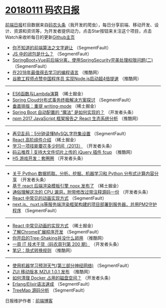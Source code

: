 # [20180111 码农日报](http://hao.caibaojian.com/date/2018/01/11)

[前端日报](http://caibaojian.com/c/news)栏目数据来自[码农头条](http://hao.caibaojian.com/)（我开发的爬虫），每日分享前端、移动开发、设计、资源和资讯等，为开发者提供动力，点击Star按钮来关注这个项目，点击Watch来收听每日的更新[Github主页](https://github.com/kujian/frontendDaily)
* [你不知道的前端算法之文字避让](http://hao.caibaojian.com/62314.html) （SegmentFault）
* [JS 中的闭包是什么？](http://hao.caibaojian.com/62309.html) （SegmentFault）
* [SpringBoot+Vue前后端分离，使用SpringSecurity完美处理权限问题(二)](http://hao.caibaojian.com/62320.html) （SegmentFault）
* [在2018年最值得去学习的编程语言](http://hao.caibaojian.com/62353.html) （推酷网）
* [谷歌工程师点赞中国程序员 实现Node.js启动超4倍提速](http://hao.caibaojian.com/62356.html) （推酷网）

***
* [ES6函数与Lambda演算](http://hao.caibaojian.com/62363.html) （稀土掘金）
* [Spring Cloud分布式事务终极解决方案探讨](http://hao.caibaojian.com/62322.html) （SegmentFault）
* [垂直排版：重提 writing-mode](http://hao.caibaojian.com/62366.html) （稀土掘金）
* [Spring Boot 自动配置的 “魔法” 是如何实现的？](http://hao.caibaojian.com/62297.html) （开发者头条）
* [npm 2017 JavaScript 框架报告之 React 生态系统分析](http://hao.caibaojian.com/62355.html) （推酷网）

***
* [再见乱码：5分钟读懂MySQL字符集设置](http://hao.caibaojian.com/62319.html) （SegmentFault）
* [React 高阶组件介绍](http://hao.caibaojian.com/62367.html) （稀土掘金）
* [学习一项技能要花多少时间（2013）](http://hao.caibaojian.com/62299.html) （开发者头条）
* [码云推荐 | 支持大文件切片上传的 jQuery 插件 fcup](http://hao.caibaojian.com/62354.html) （推酷网）
* [H5 游戏开发：套圈圈](http://hao.caibaojian.com/62301.html) （开发者头条）

***
* [关于 Python 数据抓取、分析、挖掘、机器学习和 Python 分布式计算内容分享](http://hao.caibaojian.com/62302.html) （开发者头条）
* [基于 react 后端渲染模板引擎 noox 发布了](http://hao.caibaojian.com/62365.html) （稀土掘金）
* [通俗理解这次的 CPU 漏洞，附带修改过带注释源码一份](http://hao.caibaojian.com/62300.html) （开发者头条）
* [React 中常见的动画实现方式](http://hao.caibaojian.com/62310.html) （SegmentFault）
* [next.js、nuxt.js等服务端渲染框架构建的项目部署到服务器，并用PM2守护程序](http://hao.caibaojian.com/62321.html) （SegmentFault）

***
* [React 中常见动画的实现方式](http://hao.caibaojian.com/62364.html) （稀土掘金）
* [了解Chrome扩展程序开发](http://hao.caibaojian.com/62313.html) （SegmentFault）
* [你开启的Tree-Shaking并没什么卵用](http://hao.caibaojian.com/62350.html) （推酷网）
* [一周 IT 技术干货（码农周刊第 200 期）](http://hao.caibaojian.com/62296.html) （开发者头条）
* [笔记：隐式转换规则](http://hao.caibaojian.com/62351.html) （推酷网）

***
* [使用机器学习预测天气(第三部分神经网络)](http://hao.caibaojian.com/62315.html) （SegmentFault）
* [ZUI 移动版本 MZUI 1.0.1 发布](http://hao.caibaojian.com/62352.html) （推酷网）
* [如何清理 Docker 占用的磁盘空间？](http://hao.caibaojian.com/62298.html) （开发者头条）
* [Erlang/Elixir语法速成](http://hao.caibaojian.com/62317.html) （SegmentFault）
* [TreeMap 源码分析](http://hao.caibaojian.com/62318.html) （SegmentFault）

日报维护作者：[前端博客](http://caibaojian.com/) 